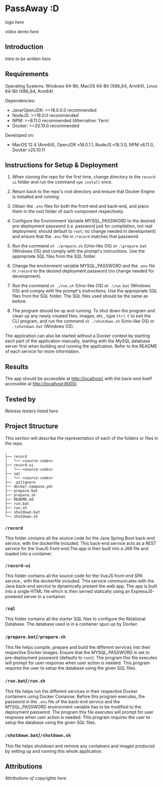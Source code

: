 # PassAway :D

_logo here_

_video demo here_

## Introduction

_Intro to be written here_

## Requirements

Operating Systems: Windows 64-Bit, MacOS 64-Bit (X86_64, Arm64), Linux 64-Bit (X86_64, Arm64)

Dependencies:
-  Java/OpenJDK: >=18.0.0.0 recommended
-  NodeJS: >=18.0.0 recommended
-  NPM: >=8.11.0 recommended (Alternative: Yarn)
-  Docker: >=20.10.0 recommended

Developed on:
-  MacOS 12.4 (Arm64), OpenJDK v18.0.1.1, NodeJS v18.3.0, NPM v8.11.0, Docker v20.10.11

## Instructions for Setup & Deployment

1.  When cloning the repo for the first time, change directory to the `record-ui` folder and run the command `npm install` once. 

2.  Return back to the repo's root directory and ensure that Docker Engine is installed and running. 

3.  Obtain the `.env` files for both the front-end and back-end, and place them in the root folder of each component respectively. 

4.  Configure the Environment Variable MYSQL_PASSWORD to the desired pre-deployment password (i.e. password just for compilation, not real deployment; should default to `root`; no change needed in development) and ensure that the `.env` file in `/record` matches that password. 

5.  Run the command `sh ./prepare.sh` (Unix-like OS) or `.\prepare.bat` (Windows OS) and comply with the prompt's instructions. Use the appropriate SQL files from the SQL folder. 

6.  Change the environment variable MYSQL_PASSWORD and the `.env` file in `/record` to the desired deployment password (no change needed for development). 

7.  Run the command `sh ./run.sh` (Unix-like OS) or `.\run.bat` (Windows OS) and comply with the prompt's instructions. Use the appropriate SQL files from the SQL folder. The SQL files used should be the same as before. 

8.  The program should be up and running. To shut down the program and clean up any newly created files, images, etc., type `Ctrl-C` to exit the CLI program, and run the command `sh ./shutdown.sh` (Unix-like OS) or `.\shutdown.bat` (Windows OS). 

The application can also be started without a Docker context by starting each part of the application manually, starting with the MySQL database server first when building and running the application. Refer to the README of each service for more information. 

## Results

The app should be accessible at [http://localhost/](http://localhost/) with the back-end itself accessible at [http://localhost:8000/](http://localhost:8000/). 

## Tested by

_Release testers listed here_

## Project Structure

This section will describe the representation of each of the folders or files in the repo.

```
.
├── record
│   └── <source-codes>
├── record-ui
│   └── <source-codes>
├── sql
│   └── <source-codes>
├── .gitignore
├── docker-compose.yml
├── prepare.bat
├── prepare.sh
├── README.md
├── run.bat
├── run.sh
├── shutdown.bat
└── shutdown.sh
```

### `/record`
This folder contains all the source code for the Java Spring Boot back-end service, with the dockerfile included. This back-end service acts as a REST service for the VueJS front-end.The app is then built into a JAR file and loaded into a container. 

### `/record-ui`
This folder contains all the source code for the VueJS front-end SPA service., with the dockerfile included. This service communicates with the Java back-end service to dynamically present the web app. The app is built into a single HTML file which is then served statically using an ExpressJS-powered server in a container. 

### `/sql`
This folder contains all the starter SQL files to configure the Relational Database. The database used is in a container spun up by Docker. 

### `/prepare.bat`/`/prepare.sh`
This file helps compile, prepare and build the different services into their respective Docker images. Ensure that the MYSQL_PASSWORD is set to pre-deployment password (defaults to `root`). The program this file executes will prompt for user response when user action is needed. This program requires the user to setup the database using the given SQL files. 

### `/run.bat`/`/run.sh`
This file helps run the different services in their respective Docker containers using Docker Compose. Before this program executes, the password in the `.env` file of the back-end service and the MYSQL_PASSWORD environment variable has to be modified to the deployment password. The program this file executes will prompt for user response when user action is needed. This program requires the user to setup the database using the given SQL files. 

### `/shutdown.bat`/`/shutdown.sh`
This file helps shutdown and remove any containers and images produced by setting up and running this whole application.  

## Attributions

_Attributions of copyrights here_